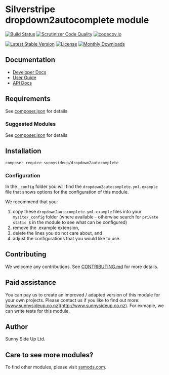 # Silverstripe dropdown2autocomplete module
[![Build Status](https://travis-ci.org/sunnysideup/silverstripe-dropdown2autocomplete.svg?branch=master)](https://travis-ci.org/sunnysideup/silverstripe-dropdown2autocomplete)
[![Scrutinizer Code Quality](https://scrutinizer-ci.com/g/sunnysideup/silverstripe-dropdown2autocomplete/badges/quality-score.png?b=master)](https://scrutinizer-ci.com/g/sunnysideup/silverstripe-dropdown2autocomplete/?branch=master)
[![codecov.io](https://codecov.io/github/sunnysideup/silverstripe-dropdown2autocomplete/coverage.svg?branch=master)](https://codecov.io/github/sunnysideup/silverstripe-dropdown2autocomplete?branch=master)

[![Latest Stable Version](https://poser.pugx.org/sunnysideup/dropdown2autocomplete/version)](https://packagist.org/packages/sunnysideup/dropdown2autocomplete)
[![License](https://poser.pugx.org/sunnysideup/dropdown2autocomplete/license)](https://packagist.org/packages/sunnysideup/dropdown2autocomplete)
[![Monthly Downloads](https://poser.pugx.org/sunnysideup/dropdown2autocomplete/d/monthly)](https://packagist.org/packages/sunnysideup/dropdown2autocomplete)


## Documentation



 * [Developer Docs](docs/en/INDEX.md)
 * [User Guide](docs/en/userguide.md)
 * [API Docs](http://docs.ssmods.com/sunnysideup/dropdown2autocomplete/classes.xhtml)


## Requirements



See [composer.json](composer.json) for details


### Suggested Modules



See [composer.json](composer.json) for details


## Installation


```
composer require sunnysideup/dropdown2autocomplete
```

### Configuration



In the `_config` folder you will find the `dropdown2autocomplete.yml.example`
file that shows options for the configuration of this module.

We recommend that you:

  1. copy these `dropdown2autocomplete.yml.example` files into your
`mysite/_config` folder (where available - otherwise search for `private static $` in the module to see what can be configured)
  2. remove the .example extension,
  3. delete the lines you do not care about, and
  4. adjust the configurations that you would like to use.


## Contributing



We welcome any contributions. See [CONTRIBUTING.md](CONTRIBUTING.md) for more details.

## Paid assistance



You can pay us to create an improved / adapted version of this module for your own projects.  Please contact us if you like to find out more: [www.sunnysideup.co.nz](http://www.sunnysideup.co.nz).  For exmaple, we can write tests for this module.  

## Author



Sunny Side Up Ltd.


## Care to see more modules?

To find other modules, please visit [ssmods.com](http://ssmods.com/).
